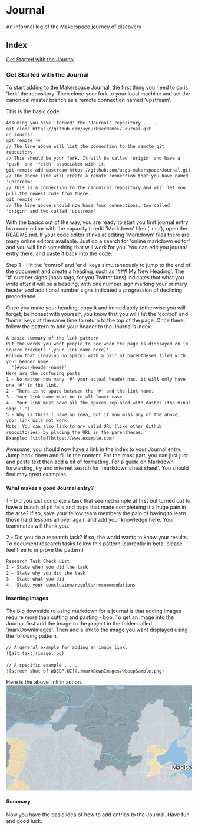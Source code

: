 # Journal
An informal log of the Makerspace journey of discovery
## Index
[Get Started with the Journal](#get-started-with-the-journal)

### Get Started with the Journal
To start adding to the Makerspace Journal, the first thing you need to do is 'fork' the repository. Then clone your fork
to your local machine and set the canonical master branch as a remote connection named 'upstream'. 

This is the basic code.
```
Assuming you have 'forked' the 'Journal' repository . . .
git clone https://github.com/<yourUserName>/Journal.git
cd Journal
git remote -v 
// The line above will list the connection to the remote git repository
// This should be your fork. It will be called 'origin' and have a 'push' and 'fetch' associated with it.
git remote add upstream https://github.com/usgs-makerspace/Journal.git 
// The above line will create a remote connection that you have named 'upstream'.  
// This is a connection to the canonical repository and will let you pull the newest code from there.
git remote -v
// The line above should now have four connections, two called 'origin' and two called 'upstream'
```

With the basics out of the way, you are ready to start you first journal entry. In a code editor with the capacity to edit
'Markdown' files ('.md'), open the README.md. If your code editor stinks at editing 'Markdown' files there are many online 
editors available. Just do a search for 'online markdown editor' and you will find something that will work for you. You
can edit you journal entry there, and paste it back into the code.

Step 1 -  Hit the 'control' and 'end' keys simultaneously to jump to the end of the document and create a heading, such as '### 
My New Heading'. The '#' number signs (hash tags, for you Twitter fans) indicates that what you write after it will be a
heading, with one number sign marking your primary header and additional number signs indicated a progression of declining precedence.

Once you make your heading, copy it and immediately (otherwise you will forget; be honest with yourself, you know that you will) 
hit the 'control' and 'home' keys at the same time to return to the top of the page. Once there, follow the pattern to 
add your header to the Journal's index. 
```
A basic summary of the link pattern
Put the words you want people to see when the page is displayed on in square brackets '[your link name here]'
Follow that (leaving no space) with a pair of parentheses filed with your header name.
  '(#your-header-name)' 
Here are the confusing parts
1 - No matter how many '#' your actual header has, it will only have one '#' in the link. 
2 - There is no space between the '#' and the link name.
3 - Your link name must be in all lower case
4 - Your link must have all the spaces replaced with dashes (the minus sign '-').
5 - Why is this? I have no idea, but if you miss any of the above, your link will not work.
Note: You can also link to any valid URL (like other Github repositories) by placing the URL in the parentheses.
Example: [title](https://www.example.com) 
```  

Awesome, you should now have a link in the index to your Journal entry. Jump back down and fill in the content. For the most part,
you can just just and paste text then add a bit of formatting. For a guide on Markdown forwarding,
try and internet search for 'markdown cheat sheet'. You should find may great examples.
#### What makes a good Journal entry?
1 - Did you just complete a task that seemed simple at first but turned out to have a bunch of pit falls and traps that made completeing it a 
huge pain in the arse? If so, save your fellow team members the pain of having to learn those hard lessons all over again
and add your knowledge here. Your teammates will thank you.

2 -  Did you do a research task? If so, the world wants to know your results. To document research tasks follow this pattern (currently in beta, 
please feel free to improve the pattern) 
```
Research Task Check List
1 - State when you did the task
2 - State why you did the task
3 - State what you did
4 - State your conclusion/results/recommendations 
```
#### Inserting images
The big downside to using markdown for a journal is that adding images require more than cutting and pasting - boo.
To  get an image into the Journal first add the image to the project in the folder called 'markDownImages'.
Then add a link to the image you want displayed using the following pattern.
```
// A general example for adding an image link.
![alt text](image.jpg)

// A specific example . . .
![screen shot of WBEEP UI](./markDownImages/wbeepSample.png)
```

Here is the above link in action.
![screen shot of WBEEP UI](./markDownImages/wbeepSample.png)

#### Summary
Now you have the basic idea of how to add entries to the Journal. Have fun and good luck.
